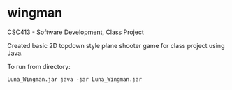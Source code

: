 # wingman
CSC413 - Software Development, Class Project

Created basic 2D topdown style plane shooter game for class project using Java.

To run from directory:

`Luna_Wingman.jar java -jar Luna_Wingman.jar`
